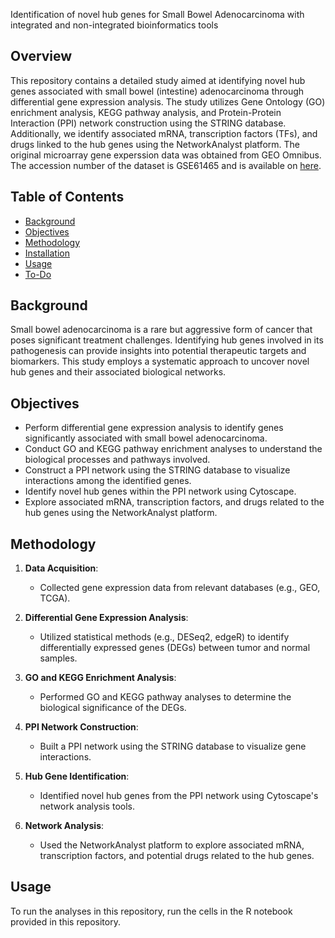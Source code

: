 Identification of novel hub genes for Small Bowel Adenocarcinoma with integrated and non-integrated bioinformatics tools

## Overview

This repository contains a detailed study aimed at identifying novel hub genes associated with small bowel (intestine) adenocarcinoma through differential gene expression analysis. The study utilizes Gene Ontology (GO) enrichment analysis, KEGG pathway analysis, and Protein-Protein Interaction (PPI) network construction using the STRING database. Additionally, we identify associated mRNA, transcription factors (TFs), and drugs linked to the hub genes using the NetworkAnalyst platform. The original microarray gene experssion data was obtained from GEO Omnibus. The accession number of the dataset is GSE61465 and is available on [here](https://www.ncbi.nlm.nih.gov/geo/query/acc.cgi?acc=GSE61465).

## Table of Contents

- [Background](#background)
- [Objectives](#objectives)
- [Methodology](#methodology)
- [Installation](#installation)
- [Usage](#usage)
- [To-Do](#to-do)

## Background

Small bowel adenocarcinoma is a rare but aggressive form of cancer that poses significant treatment challenges. Identifying hub genes involved in its pathogenesis can provide insights into potential therapeutic targets and biomarkers. This study employs a systematic approach to uncover novel hub genes and their associated biological networks.

## Objectives

- Perform differential gene expression analysis to identify genes significantly associated with small bowel adenocarcinoma.
- Conduct GO and KEGG pathway enrichment analyses to understand the biological processes and pathways involved.
- Construct a PPI network using the STRING database to visualize interactions among the identified genes.
- Identify novel hub genes within the PPI network using Cytoscape.
- Explore associated mRNA, transcription factors, and drugs related to the hub genes using the NetworkAnalyst platform.

## Methodology

1. **Data Acquisition**: 
   - Collected gene expression data from relevant databases (e.g., GEO, TCGA).

2. **Differential Gene Expression Analysis**: 
   - Utilized statistical methods (e.g., DESeq2, edgeR) to identify differentially expressed genes (DEGs) between tumor and normal samples.

3. **GO and KEGG Enrichment Analysis**: 
   - Performed GO and KEGG pathway analyses to determine the biological significance of the DEGs.

4. **PPI Network Construction**: 
   - Built a PPI network using the STRING database to visualize gene interactions.

5. **Hub Gene Identification**: 
   - Identified novel hub genes from the PPI network using Cytoscape's network analysis tools.

6. **Network Analysis**: 
   - Used the NetworkAnalyst platform to explore associated mRNA, transcription factors, and potential drugs related to the hub genes.

## Usage

To run the analyses in this repository, run the cells in the R notebook provided in this repository.
